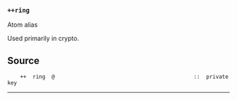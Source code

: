 ### `++ring`

Atom alias

Used primarily in crypto.

Source
------

        ++  ring  @                                            ::  private key



***
